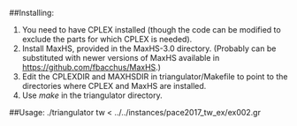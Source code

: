 ##Installing:
1. You need to have CPLEX installed (though the code can be modified to exclude the parts for which CPLEX is needed).
2. Install MaxHS, provided in the MaxHS-3.0 directory. (Probably can be substituted with newer versions of MaxHS available in https://github.com/fbacchus/MaxHS.)
3. Edit the CPLEXDIR and MAXHSDIR in triangulator/Makefile to point to the directories where CPLEX and MaxHS are installed.
4. Use *make* in the triangulator directory.


##Usage:
./triangulator tw < ../../instances/pace2017_tw_ex/ex002.gr